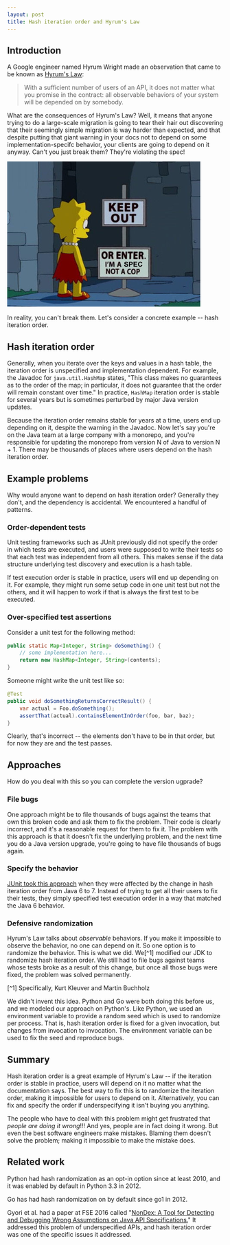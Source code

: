 ```yaml
---
layout: post
title: Hash iteration order and Hyrum's Law
---
```


## Introduction

A Google engineer named Hyrum Wright made an observation that came to be known as
[Hyrum's Law](https://www.hyrumslaw.com/):

> With a sufficient number of users of an API, it does not matter what you promise in the contract:
> all observable behaviors of your system will be depended on by somebody.

What are the consequences of Hyrum's Law? Well, it means that anyone trying to do a large-scale
migration is going to tear their hair out discovering that their seemingly simple migration is way
harder than expected, and that despite putting that giant warning in your docs not to depend on some
implementation-specifc behavior, your clients are going to depend on it anyway. Can't you just break
them? They're violating the spec!

![Lisa Simpson looking at a sign that says, "Keep out... or enter. I'm a sign, not a cop"](../images/sign-not-a-cop.jpeg)

In reality, you can't break them. Let's consider a concrete example -- hash iteration order.

## Hash iteration order

Generally, when you iterate over the keys and values in a hash table, the iteration order is
unspecified and implementation dependent. For example, the Javadoc for `java.util.HashMap` states,
"This class makes no guarantees as to the order of the map; in particular, it does not guarantee
that the order will remain constant over time." In practice, `HashMap` iteration order is stable for
several years but is sometimes perturbed by major Java version updates.

Because the iteration order remains stable for years at a time, users end up depending on it,
despite the warning in the Javadoc. Now let's say you're on the Java team at a large company with a
monorepo, and you're responsible for updating the monorepo from version N of Java to version N + 1.
There may be thousands of places where users depend on the hash iteration order.

## Example problems

Why would anyone want to depend on hash iteration order? Generally they don't, and the dependency is
accidental. We encountered a handful of patterns.

### Order-dependent tests

Unit testing frameworks such as JUnit previously did not specify the order in which tests are
executed, and users were supposed to write their tests so that each test was independent from all
others. This makes sense if the data structure underlying test discovery and execution is a hash
table.

If test execution order is stable in practice, users will end up depending on it. For example, they
might run some setup code in one unit test but not the others, and it will happen to work if that is
always the first test to be executed.

### Over-specified test assertions

Consider a unit test for the following method:

```java
public static Map<Integer, String> doSomething() {
    // some implementation here...
    return new HashMap<Integer, String>(contents);
}
```

Someone might write the unit test like so:

```java
@Test
public void doSomethingReturnsCorrectResult() {
    var actual = Foo.doSomething();
    assertThat(actual).containsElementInOrder(foo, bar, baz);
}
```

Clearly, that's incorrect -- the elements don't have to be in that order, but for now they are and
the test passes.

## Approaches

How do you deal with this so you can complete the version ugprade?

### File bugs

One approach might be to file thousands of bugs against the teams that own this broken code and ask
them to fix the problem. Their code is clearly incorrect, and it's a reasonable request for them to
fix it. The problem with this approach is that it doesn't fix the underlying problem, and the next
time you do a Java version upgrade, you're going to have file thousands of bugs again.

### Specify the behavior

[JUnit took this approach](https://github.com/junit-team/junit4/wiki/Test-execution-order) when they
were affected by the change in hash iteration order from Java 6 to 7. Instead of trying to get all
their users to fix their tests, they simply specified test execution order in a way that matched the
Java 6 behavior.

### Defensive randomization

Hyrum's Law talks about _observable_ behaviors. If you make it impossible to observe the behavior,
no one can depend on it. So one option is to randomize the behavior. This is what we did. We[^1]
modified our JDK to randomize hash iteration order. We still had to file bugs against teams whose
tests broke as a result of this change, but once all those bugs were fixed, the problem was solved
permanently.

[^1] Specifically, Kurt Kleuver and Martin Buchholz

We didn't invent this idea. Python and Go were both doing this before us, and we modeled our
approach on Python's. Like Python, we used an environment variable to provide a random seed which is
used to randomize per process. That is, hash iteration order is fixed for a given invocation, but
changes from invocation to invocation. The environment variable can be used to fix the seed and
reproduce bugs.

## Summary

Hash iteration order is a great example of Hyrum's Law -- if the iteration order is stable in
practice, users will depend on it no matter what the documentation says. The best way to fix this is
to randomize the iteration order, making it impossible for users to depend on it. Alternatively, you
can fix and specify the order if underspecifying it isn't buying you anything.

The people who have to deal with this problem might get frustrated that _people are doing it
wrong_!!! And yes, people are in fact doing it wrong. But even the best software engineers make
mistakes. Blaming them doesn't solve the problem; making it impossible to make the mistake does.

## Related work

Python had hash randomization as an opt-in option since at least 2010, and it was enabled by default
in Python 3.3 in 2012.

Go has had hash randomization on by default since go1 in 2012.

Gyori et al. had a paper at FSE 2016 called
"[NonDex: A Tool for Detecting and Debugging Wrong Assumptions on Java API Specifications.](https://dl.acm.org/doi/10.1145/2950290.2983932)"
It addressed this problem of underspecified APIs, and hash iteration order was one of the specific
issues it addressed.
